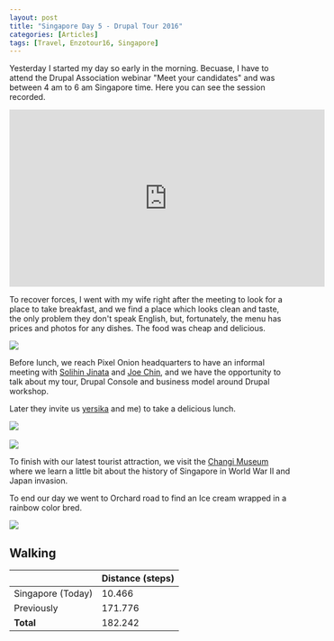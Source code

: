 ```yaml
---
layout: post
title: "Singapore Day 5 - Drupal Tour 2016"
categories: [Articles]
tags: [Travel, Enzotour16, Singapore]
---
```

Yesterday I started my day so early in the morning. Becuase, I have to attend the Drupal Association webinar "Meet your candidates" and was between 4 am to 6 am Singapore time. Here you can see the session recorded.

<iframe width="560" height="315" src="https://www.youtube.com/embed/0ZIeH1rJeYA?list=PLpeDXSh4nHjSrDvpuSWiaTX1O15y9TgPc" frameborder="0" allowfullscreen></iframe>

To recover forces, I went with my wife right after the meeting to look for a place to take breakfast, and we find a place which looks clean and taste, the only problem they don't speak English, but, fortunately, the menu has prices and photos for any dishes. The food was cheap and delicious.

<img style="margin-right: 20px;" src="{{site.url }}/assets/img/geyland-dim-sum-2.jpg"/>

Before lunch, we reach Pixel Onion headquarters to have an informal meeting with [Solihin Jinata](https://twitter.com/loziju) and  [Joe Chin](https://twitter.com/jchin1968), and we have the opportunity to talk about my tour, Drupal Console and business model around Drupal workshop.

Later they invite us [yersika](http://yersika.com) and me) to take a delicious lunch.

<img style="margin-right: 20px;" src="{{site.url }}/assets/img/pixel-onion-lunch-1.jpg"/> 
<br/><br/>
<img style="margin-right: 20px;" src="{{site.url }}/assets/img/pixel-onion-lunch-2.jpg"/> 

To finish with our latest tourist attraction, we visit the [Changi Museum](https://en.wikipedia.org/wiki/Changi_Museum) where we learn a little bit about the history of Singapore in World War II and Japan invasion.

To end our day we went to Orchard road to find an Ice cream wrapped in a rainbow color bred.

<img style="margin-right: 20px;" src="{{site.url }}/assets/img/singapore-ice-cream.jpg"/> 

## Walking
|  | Distance (steps) |
|---|---|
| Singapore (Today) |  10.466|
| Previously  | 171.776 |
| **Total**  | 182.242 |